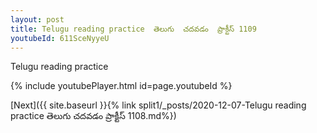 ```yaml
---
layout: post
title: Telugu reading practice  తెలుగు  చదవడం  ప్రాక్టీస్ 1109
youtubeId: 611SceNyyeU
---
```

 
 
Telugu reading practice
 
 
 
 
 


{% include youtubePlayer.html id=page.youtubeId %}
 
[Next]({{ site.baseurl }}{% link  split1/_posts/2020-12-07-Telugu reading practice  తెలుగు  చదవడం  ప్రాక్టీస్ 1108.md%})
 
